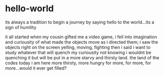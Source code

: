 # hello-world
its always a tradition to begin a journey by saying hello to the world...its a sign of humility

it all started when my cousin gifted me a video game, i fell into imagination and curiousity of what made the objects move as i directed them; i saw the objects right on the screen yelling, moving, fighting 
then i said i want to study whatever that will quench my curiousity not knowing i wouldnt be quenching it but will be put in a more starvy and thirsty land. the land of the codes
today i am here more thirsty, more hungry for more, for more, for more...would it ever get filled?
